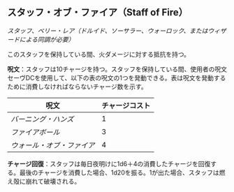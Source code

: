 ## スタッフ・オブ・ファイア（Staff of Fire）
*スタッフ、ベリー・レア（ドルイド、ソーサラー、ウォーロック、またはウィザードによる同調が必要）*

このスタッフを保持している間、火ダメージに対する抵抗を持つ。

**呪文**：スタッフは10チャージを持つ。スタッフを保持している間、使用者の呪文セーヴDCを使用して、以下の表の呪文の1つを発動できる。表は呪文を発動するために消費しなければならないチャージ数を示す。

| 呪文 | チャージコスト |
|------|---------------|
| *バーニング・ハンズ* | 1 |
| *ファイアボール* | 3 |
| *ウォール・オブ・ファイア* | 4 |

**チャージ回復**：スタッフは毎日夜明けに1d6＋4の消費したチャージを回復する。最後のチャージを消費した場合、1d20を振る。1が出た場合、スタッフは燃え殻に崩れて破壊される。